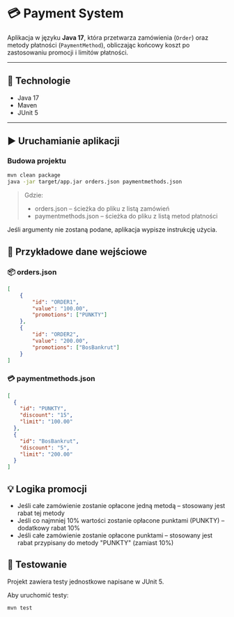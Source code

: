 # 💳 Payment System

Aplikacja w języku **Java 17**, która przetwarza zamówienia (`Order`) oraz metody płatności (`PaymentMethod`), obliczając końcowy koszt po zastosowaniu promocji i limitów płatności.

---

## 🚀 Technologie

- Java 17
- Maven
- JUnit 5

---

## ▶️ Uruchamianie aplikacji

### Budowa projektu

```bash
mvn clean package
java -jar target/app.jar orders.json paymentmethods.json
```

> Gdzie:
> - orders.json – ścieżka do pliku z listą zamówień
> - paymentmethods.json – ścieżka do pliku z listą metod płatności

Jeśli argumenty nie zostaną podane, aplikacja wypisze instrukcję użycia.

## 📁 Przykładowe dane wejściowe

### 📦 orders.json
```json 
[
    {
        "id": "ORDER1",
        "value": "100.00",
        "promotions": ["PUNKTY"]
    },
    {
        "id": "ORDER2",
        "value": "200.00",
        "promotions": ["BosBankrut"]
    }
]
```

### 💳 **paymentmethods.json**

```json
[
  {
    "id": "PUNKTY",
    "discount": "15",
    "limit": "100.00"
  },
  {
    "id": "BosBankrut",
    "discount": "5",
    "limit": "200.00"
  }
]
```

## 💡 **Logika promocji**
- Jeśli całe zamówienie zostanie opłacone jedną metodą – stosowany jest rabat tej metody
- Jeśli co najmniej 10% wartości zostanie opłacone punktami (PUNKTY) – dodatkowy rabat 10%
- Jeśli całe zamówienie zostanie opłacone punktami – stosowany jest rabat przypisany do metody "PUNKTY" (zamiast 10%)

## 🧪 Testowanie
Projekt zawiera testy jednostkowe napisane w JUnit 5.

Aby uruchomić testy:
```bash
mvn test
```